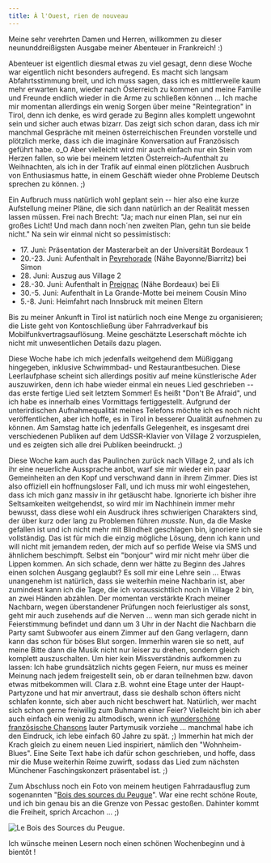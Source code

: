 ```yaml
---
title: À l'Ouest, rien de nouveau
---
```


Meine sehr verehrten Damen und Herren, willkommen zu dieser neununddreißigsten Ausgabe meiner Abenteuer in Frankreich! :)

Abenteuer ist eigentlich diesmal etwas zu viel gesagt, denn diese Woche war eigentlich nicht besonders aufregend. Es macht sich langsam Abfahrtsstimmung breit, und ich muss sagen, dass ich es mittlerweile kaum mehr erwarten kann, wieder nach Österreich zu kommen und meine Familie und Freunde endlich wieder in die Arme zu schließen können ...
Ich mache mir momentan allerdings ein wenig Sorgen über meine "Reintegration" in Tirol, denn ich denke, es wird gerade zu Beginn alles komplett ungewohnt sein und sicher auch etwas bizarr. Das zeigt sich schon daran, dass ich mir manchmal Gespräche mit meinen österreichischen Freunden vorstelle und plötzlich merke, dass ich die imaginäre Konversation auf Französisch geführt habe. o_O Aber vielleicht wird mir auch einfach nur ein Stein vom Herzen fallen, so wie bei meinem letzten Österreich-Aufenthalt zu Weihnachten, als ich in der Trafik auf einmal einen plötzlichen Ausbruch von Enthusiasmus hatte, in einem Geschäft wieder ohne Probleme Deutsch sprechen zu können. ;)

Ein Aufbruch muss natürlich wohl geplant sein -- hier also eine kurze Aufstellung meiner Pläne, die sich dann natürlich an der Realität messen lassen müssen. Frei nach Brecht: "Ja; mach nur einen Plan, sei nur ein großes Licht! Und mach dann noch´nen zweiten Plan, gehn tun sie beide nicht." Na sein wir einmal nicht so pessimistisch:

* 17\. Juni: Präsentation der Masterarbeit an der Universität Bordeaux 1
* 20.-23. Juni: Aufenthalt in [Peyrehorade](http://www.peyrehorade.fr/) (Nähe Bayonne/Biarritz) bei Simon
* 28\. Juni: Auszug aus Village 2
* 28.-30. Juni: Aufenthalt in [Preignac](http://www.preignac.fr) (Nähe Bordeaux) bei Eli
* 30.-5. Juni: Aufenthalt in La Grande-Motte bei meinem Cousin Mino
* 5.-8. Juni: Heimfahrt nach Innsbruck mit meinen Eltern

Bis zu meiner Ankunft in Tirol ist natürlich noch eine Menge zu organisieren; die Liste geht von Kontoschließung über Fahrradverkauf bis Mobilfunkvertragsauflösung. Meine geschätzte Leserschaft möchte ich nicht mit unwesentlichen Details dazu plagen.

Diese Woche habe ich mich jedenfalls weitgehend dem Müßiggang hingegeben, inklusive Schwimmbad- und Restaurantbesuchen. Diese Leerlaufphase scheint sich allerdings positiv auf meine künstlerische Ader auszuwirken, denn ich habe wieder einmal ein neues Lied geschrieben -- das erste fertige Lied seit letztem Sommer! Es heißt "Don't Be Afraid", und ich habe es innerhalb eines Vormittags fertiggestellt. Aufgrund der unterirdischen Aufnahmequalität meines Telefons möchte ich es noch nicht veröffentlichen, aber ich hoffe, es in Tirol in besserer Qualität aufnehmen zu können. Am Samstag hatte ich jedenfalls Gelegenheit, es insgesamt drei verschiedenen Publiken auf dem UdSSR-Klavier von Village 2 vorzuspielen, und es zeigten sich alle drei Publiken beeindruckt. ;)

Diese Woche kam auch das Paulinchen zurück nach Village 2, und als ich ihr eine neuerliche Aussprache anbot, warf sie mir wieder ein paar Gemeinheiten an den Kopf und verschwand dann in ihrem Zimmer. Dies ist also offiziell ein hoffnungsloser Fall, und ich muss mir wohl eingestehen, dass ich mich ganz massiv in ihr getäuscht habe. Ignorierte ich bisher ihre Seltsamkeiten weitgehendst, so wird mir im Nachhinein immer mehr bewusst, dass diese wohl ein Ausdruck ihres schwierigen Charakters sind, der über kurz oder lang zu Problemen führen _musste_. Nun, da die Maske gefallen ist und ich nicht mehr mit Blindheit geschlagen bin, ignoriere ich sie vollständig. Das ist für mich die einzig mögliche Lösung, denn ich kann und will nicht mit jemandem reden, der mich auf so perfide Weise via SMS und ähnlichem beschimpft. Selbst ein "bonjour" wird mir nicht mehr über die Lippen kommen. An sich schade, denn wer hätte zu Beginn des Jahres einen solchen Ausgang geglaubt? Es soll mir eine Lehre sein ...
Etwas unangenehm ist natürlich, dass sie weiterhin meine Nachbarin ist, aber zumindest kann ich die Tage, die ich voraussichtlich noch in Village 2 bin, an zwei Händen abzählen. Der momentan verstärkte Krach meiner Nachbarn, wegen überstandener Prüfungen noch feierlustiger als sonst, geht mir auch zusehends auf die Nerven ... wenn man sich gerade nicht in Feierstimmung befindet und dann um 3 Uhr in der Nacht die Nachbarn die Party samt Subwoofer aus einem Zimmer auf den Gang verlagern, dann kann das schon für böses Blut sorgen. Immerhin waren sie so nett, auf meine Bitte dann die Musik nicht nur leiser zu drehen, sondern gleich komplett auszuschalten.
Um hier kein Missverständnis aufkommen zu lassen: Ich habe grundsätzlich nichts gegen Feiern, nur muss es meiner Meinung nach jedem freigestellt sein, ob er daran teilnehmen bzw. davon etwas mitbekommen will. Clara z.B. wohnt eine Etage unter der Haupt-Partyzone und hat mir anvertraut, dass sie deshalb schon öfters nicht schlafen konnte, sich aber auch nicht beschwert hat. Natürlich, wer macht sich schon gerne freiwillig zum Buhmann einer Feier?
Vielleicht bin ich aber auch einfach ein wenig zu altmodisch, wenn ich [wunderschöne französische Chansons](http://www.youtube.com/watch?v=HY8w9VNkTUQ) lauter Partymusik vorziehe ... manchmal habe ich den Eindruck, ich lebe einfach 60 Jahre zu spät. ;) Immerhin hat mich der Krach gleich zu einem neuen Lied inspiriert, nämlich den "Wohnheim-Blues". Eine Seite Text habe ich dafür schon geschrieben, und hoffe, dass mir die Muse weiterhin Reime zuwirft, sodass das Lied zum nächsten Münchener Faschingskonzert präsentabel ist. ;)

Zum Abschluss noch ein Foto von meinem heutigen Fahrradausflug zum sogenannten "[Bois des sources du Peugue](http://www.pessac.fr/sources-du-peugue.html)". War eine recht schöne Route, und ich bin genau bis an die Grenze von Pessac gestoßen. Dahinter kommt die Freiheit, sprich Arcachon ... ;)

![Le Bois des Sources du Peugue.]($media$/Photo3436.jpg)

Ich wünsche meinen Lesern noch einen schönen Wochenbeginn und à bientôt !
